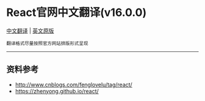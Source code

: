 # React官网中文翻译(v16.0.0)

[中文翻译](cn/index.md) | [英文原版](en/index.md)

    翻译格式尽量按照官方网站排版形式呈现

---

## 资料参考

* http://www.cnblogs.com/fenglovelu/tag/react/
* https://zhenyong.github.io/react/
